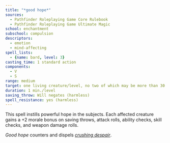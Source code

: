 ```yaml
---
title: "*good hope*"
sources:
  - Pathfinder Roleplaying Game Core Rulebook
  - Pathfinder Roleplaying Game Ultimate Magic
school: enchantment
subschool: compulsion
descriptors:
  - emotion
  - mind-affecting
spell_lists:
  - {name: bard, level: 3}
casting_time: 1 standard action
components:
  - V
  - S
range: medium
target: one living creature/level, no two of which may be more than 30 ft. apart
duration: 1 min./level
saving_throw: Will negates (harmless)
spell_resistance: yes (harmless)
---
```


This spell instills powerful hope in the subjects. Each affected creature gains a +2 morale bonus on saving throws, attack rolls, ability checks, skill checks, and weapon damage rolls.

*Good hope* counters and dispels [*crushing despair*](/spells/crushing-despair/).

